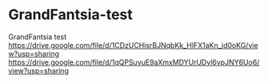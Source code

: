 # GrandFantsia-test
GrandFantsia test
https://drive.google.com/file/d/1CDzUCHisrBJNqbKk_HlFX1aKn_id0oKG/view?usp=sharing
https://drive.google.com/file/d/1qQPSuyuE9aXmxMDYUrUDvl6vpJNY6Uo6/view?usp=sharing
